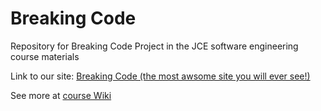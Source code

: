 Breaking Code
=============

Repository for Breaking Code Project in the JCE software engineering course materials

Link to our site: [Breaking Code (the most awsome site you will ever see!)](https://breaking-code.appspot.com)

See more at [course Wiki](https://github.com/ShahafZada/DASP/wiki)
